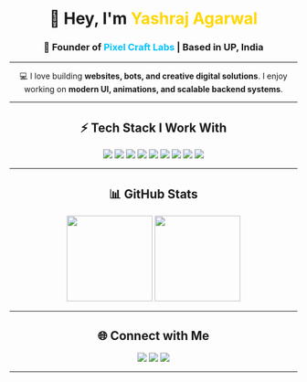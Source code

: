 <!-- Profile Header -->
<h1 align="center">👋 Hey, I'm <span style="color:#FFD700;">Yashraj Agarwal</span></h1>
<h3 align="center">🚀 Founder of <span style="color:#00C3FF;">Pixel Craft Labs</span> | Based in UP, India</h3>

---

<!-- About Section -->
<p align="center">
💻 I love building <b>websites, bots, and creative digital solutions</b>.  
I enjoy working on <b>modern UI, animations, and scalable backend systems</b>.
</p>

---

<!-- Tech Stack -->
<h2 align="center">⚡ Tech Stack I Work With</h2>

<p align="center">
  <!-- Programming Languages -->
  <img src="https://img.shields.io/badge/Python-3776AB?style=for-the-badge&logo=python&logoColor=white"/>
  <img src="https://img.shields.io/badge/JavaScript-F7DF1E?style=for-the-badge&logo=javascript&logoColor=black"/>
  <img src="https://img.shields.io/badge/Node.js-339933?style=for-the-badge&logo=node.js&logoColor=white"/>
  <img src="https://img.shields.io/badge/HTML5-E34F26?style=for-the-badge&logo=html5&logoColor=white"/>
  <img src="https://img.shields.io/badge/CSS3-1572B6?style=for-the-badge&logo=css3&logoColor=white"/>
  <img src="https://img.shields.io/badge/React-61DAFB?style=for-the-badge&logo=react&logoColor=black"/>
  
  <!-- Tools & Hosting -->
  <img src="https://img.shields.io/badge/VPS Hosting-00A859?style=for-the-badge&logo=linux&logoColor=white"/>
  <img src="https://img.shields.io/badge/GitHub-181717?style=for-the-badge&logo=github&logoColor=white"/>
  <img src="https://img.shields.io/badge/VS Code-007ACC?style=for-the-badge&logo=visualstudiocode&logoColor=white"/>
</p>

---

<!-- Stats Section -->
<h2 align="center">📊 GitHub Stats</h2>

<p align="center">
  <img src="https://github-readme-stats.vercel.app/api?username=PhoenixYash&show_icons=true&theme=tokyonight" height="150"/>
  <img src="https://github-readme-stats.vercel.app/api/top-langs/?username=PhoenixYash&layout=compact&theme=tokyonight" height="150"/>
</p>

---

<!-- Contact -->
<h2 align="center">🌐 Connect with Me</h2>

<p align="center">
  <a href="https://instagram.com/pixelcraft.labs"><img src="https://img.shields.io/badge/Instagram-E4405F?style=for-the-badge&logo=instagram&logoColor=white"/></a>
  <a href="mailto:pixelcraftlabs.mail@gmail.com"><img src="https://img.shields.io/badge/Email-D14836?style=for-the-badge&logo=gmail&logoColor=white"/></a>
  <a href="https://github.com/PhoenixYash"><img src="https://img.shields.io/badge/GitHub-333333?style=for-the-badge&logo=github&logoColor=white"/></a>
</p>

---
